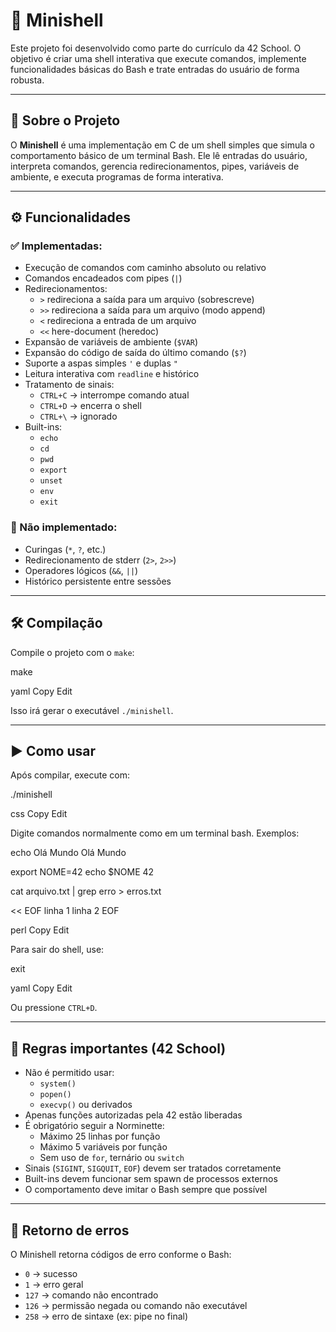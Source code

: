 # 🐚 Minishell

Este projeto foi desenvolvido como parte do currículo da 42 School. O objetivo é criar uma shell interativa que execute comandos, implemente funcionalidades básicas do Bash e trate entradas do usuário de forma robusta.

---

## 📘 Sobre o Projeto

O **Minishell** é uma implementação em C de um shell simples que simula o comportamento básico de um terminal Bash. Ele lê entradas do usuário, interpreta comandos, gerencia redirecionamentos, pipes, variáveis de ambiente, e executa programas de forma interativa.

---

## ⚙️ Funcionalidades

### ✅ Implementadas:

- Execução de comandos com caminho absoluto ou relativo
- Comandos encadeados com pipes (`|`)
- Redirecionamentos:
  - `>`  redireciona a saída para um arquivo (sobrescreve)
  - `>>` redireciona a saída para um arquivo (modo append)
  - `<`  redireciona a entrada de um arquivo
  - `<<` here-document (heredoc)
- Expansão de variáveis de ambiente (`$VAR`)
- Expansão do código de saída do último comando (`$?`)
- Suporte a aspas simples `'` e duplas `"`
- Leitura interativa com `readline` e histórico
- Tratamento de sinais:
  - `CTRL+C` → interrompe comando atual
  - `CTRL+D` → encerra o shell
  - `CTRL+\` → ignorado
- Built-ins:
  - `echo`
  - `cd`
  - `pwd`
  - `export`
  - `unset`
  - `env`
  - `exit`

### 🚫 Não implementado:

- Curingas (`*`, `?`, etc.)
- Redirecionamento de stderr (`2>`, `2>>`)
- Operadores lógicos (`&&`, `||`)
- Histórico persistente entre sessões

---

## 🛠️ Compilação

Compile o projeto com o `make`:

make

yaml
Copy
Edit

Isso irá gerar o executável `./minishell`.

---

## ▶️ Como usar

Após compilar, execute com:

./minishell

css
Copy
Edit

Digite comandos normalmente como em um terminal bash. Exemplos:

echo Olá Mundo
Olá Mundo

export NOME=42
echo $NOME
42

cat arquivo.txt | grep erro > erros.txt

<< EOF
linha 1
linha 2
EOF

perl
Copy
Edit

Para sair do shell, use:

exit

yaml
Copy
Edit

Ou pressione `CTRL+D`.

---

## 📌 Regras importantes (42 School)

- Não é permitido usar:
  - `system()`
  - `popen()`
  - `execvp()` ou derivados
- Apenas funções autorizadas pela 42 estão liberadas
- É obrigatório seguir a Norminette:
  - Máximo 25 linhas por função
  - Máximo 5 variáveis por função
  - Sem uso de `for`, ternário ou `switch`
- Sinais (`SIGINT`, `SIGQUIT`, `EOF`) devem ser tratados corretamente
- Built-ins devem funcionar sem spawn de processos externos
- O comportamento deve imitar o Bash sempre que possível

---

## 💬 Retorno de erros

O Minishell retorna códigos de erro conforme o Bash:

- `0` → sucesso
- `1` → erro geral
- `127` → comando não encontrado
- `126` → permissão negada ou comando não executável
- `258` → erro de sintaxe (ex: pipe no final)
